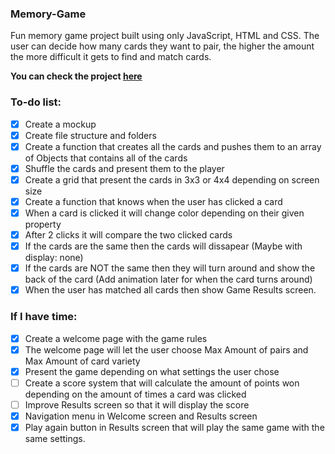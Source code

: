 ### Memory-Game
Fun memory game project built using only JavaScript, HTML and CSS. The user can decide how many cards they want to pair, the higher the amount the more difficult it gets to find and match cards. 

**You can check the project [here](http://christiantm.se/RetroMemory/index.html)**

### To-do list:
- [X] Create a mockup
- [X] Create file structure and folders
- [X] Create a function that creates all the cards and pushes them to an array of Objects that contains all of the cards
- [X] Shuffle the cards and present them to the player
- [X] Create a grid that present the cards in 3x3 or 4x4 depending on screen size
- [X] Create a function that knows when the user has clicked a card 
- [X] When a card is clicked it will change color depending on their given property
- [X] After 2 clicks it will compare the two clicked cards
- [X] If the cards are the same then the cards will dissapear (Maybe with display: none)
- [X] If the cards are NOT the same then they will turn around and show the back of the card (Add animation later for when the card turns around)
- [X] When the user has matched all cards then show Game Results screen.

### If I have time: 
- [X] Create a welcome page with the game rules
- [X] The welcome page will let the user choose Max Amount of pairs and Max Amount of card variety
- [X] Present the game depending on what settings the user chose
- [ ] Create a score system that will calculate the amount of points won depending on the amount of times a card was clicked 
- [ ] Improve Results screen so that it will display the score 
- [X] Navigation menu in Welcome screen and Results screen
- [X] Play again button in Results screen that will play the same game with the same settings.
